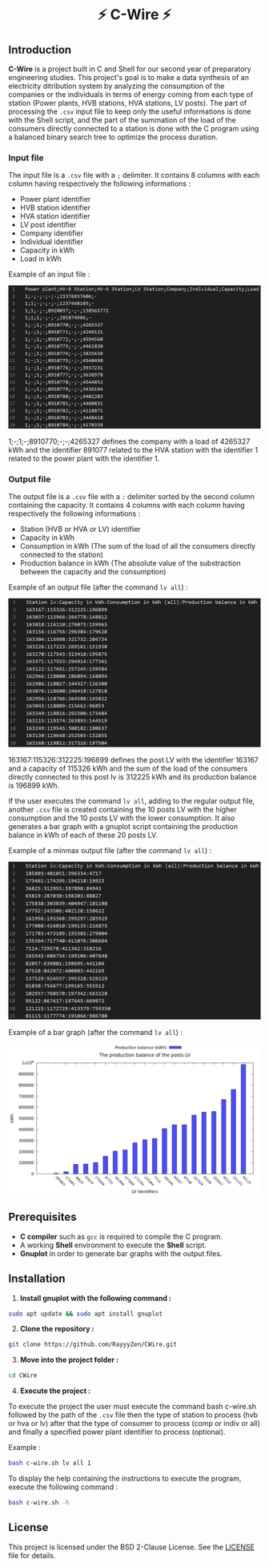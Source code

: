 <h1 align="center">⚡ C-Wire ⚡</h1>

## Introduction

**C-Wire** is a project built in C and Shell for our second year of preparatory engineering studies. This project's goal is to make a data synthesis of an electricity ditribution system by analyzing the consumption of the companies or the individuals in terms of energy coming from each type of station (Power plants, HVB stations, HVA stations, LV posts). The part of processing the `.csv` input file to keep only the useful informations is done with the Shell script, and the part of the summation of the load of the consumers directly connected to a station is done with the C program using a balanced binary search tree to optimize the process duration.

### Input file

The input file is a `.csv` file with a `;` delimiter. It contains 8 columns with each column having respectively the following informations : 
- Power plant identifier
- HVB station identifier
- HVA station identifier
- LV post identifier
- Company identifier
- Individual identifier
- Capacity in kWh
- Load in kWh

Example of an input file : 

![inputFile](data/inputFile.png)

1;-;1;-;8910770;-;-;4265327 defines the company with a load of 4265327 kWh and the identifier 891077 related to the HVA station with the identifier 1 related to the power plant with the identifier 1.

### Output file

The output file is a `.csv` file with a `:` delimiter sorted by the second column containing the capacity. It contains 4 columns with each column having respectively the following informations : 
- Station (HVB or HVA or LV) identifier
- Capacity in kWh
- Consumption in kWh (The sum of the load of all the consumers directly connected to the station)
- Production balance in kWh (The absolute value of the substraction between the capacity and the consumption)

Example of an output file (after the command `lv all`) : 

![outputFile](data/outputFile.png)

163167:115326:312225:196899 defines the post LV with the identifier 163167 and a capacity of 115326 kWh and the sum of the load of the consumers directly connected to this post lv is 312225 kWh and its production balance is 196899 kWh.

If the user executes the command `lv all`, adding to the regular output file, another `.csv` file is created containing the 10 posts LV with the higher consumption and the 10 posts LV with the lower consumption. It also generates a bar graph with a gnuplot script containing the production balance in kWh of each of these 20 posts LV.

Example of a minmax output file (after the command `lv all`) : 

![lv_all_minmax_File](data/lv_all_minmax_File.png)

Example of a bar graph (after the command `lv all`) : 

![lv_all_graph](data/lv_all_graph.png)

## Prerequisites

- **C compiler** such as `gcc` is required to compile the C program.
- A working **Shell** environment to execute the **Shell** script.
- **Gnuplot** in order to generate bar graphs with the output files.

## Installation

1. **Install gnuplot with the following command :** 
```sh
sudo apt update && sudo apt install gnuplot
```

2. **Clone the repository :** 
```sh
git clone https://github.com/RayyyZen/CWire.git
```

3. **Move into the project folder :** 
```sh
cd CWire
```

4. **Execute the project :**

To execute the project the user must execute the command bash c-wire.sh followed by the path of the `.csv` file then the type of station to process (hvb or hva or lv) after that the type of consumer to process (comp or indiv or all) and finally a specified power plant identifier to process (optional).

Example :
```sh
bash c-wire.sh lv all 1
```

To display the help containing the instructions to execute the program, execute the following command :
```sh
bash c-wire.sh -h
```

## License

This project is licensed under the BSD 2-Clause License. See the [LICENSE](LICENSE) file for details.